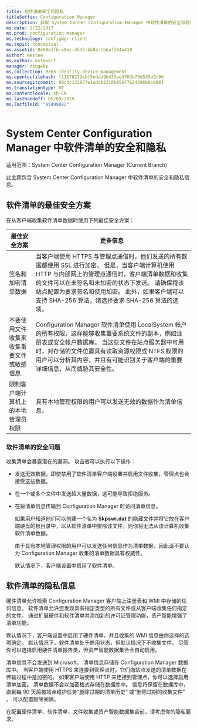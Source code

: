 ```yaml
---
title: 软件清单安全和隐私
titleSuffix: Configuration Manager
description: 获取 System Center Configuration Manager 中软件清单的安全和隐私信息。
ms.date: 2/22/2017
ms.prod: configuration-manager
ms.technology: configmgr-client
ms.topic: conceptual
ms.assetid: 8e68e1fb-a8ec-4543-bb8a-cbbaf184a418
author: mestew
ms.author: mstewart
manager: dougeby
ms.collection: M365-identity-device-management
ms.openlocfilehash: f11178222ebf5edaa9b433ae3763b79d535a9c9d
ms.sourcegitcommit: 80cbc122937e1add82310b956f7b24296b9c8081
ms.translationtype: HT
ms.contentlocale: zh-CN
ms.lasthandoff: 05/09/2019
ms.locfileid: "65499882"
---
```

# <a name="security-and-privacy-for-software-inventory-in-system-center-configuration-manager"></a>System Center Configuration Manager 中软件清单的安全和隐私

适用范围：System Center Configuration Manager (Current Branch)

此主题包含 System Center Configuration Manager 中软件清单的安全和隐私信息。  

##  <a name="BKMK_Security_HardwareInventory"></a> 软件清单的最佳安全方案  
 在从客户端收集软件清单数据时使用下列最佳安全方案：  

|最佳安全方案|更多信息|  
|----------------------------|----------------------|  
|签名和加密清单数据|当客户端使用 HTTPS 与管理点通信时，他们发送的所有数据都使用 SSL 进行加密。 但是，当客户端计算机使用 HTTP 与内部网上的管理点通信时，客户端清单数据和收集的文件可以在未签名和未加密的状态下发送。 请确保将该站点配置为要求签名和使用加密。 此外，如果客户端可以支持 SHA-256 算法，请选择要求 SHA-256 算法的选项。|  
|不要使用文件收集来收集重要文件或敏感信息|Configuration Manager 软件清单使用 LocalSystem 帐户的所有权限，这样能够收集重要系统文件的副本，例如注册表或安全帐户数据库。 当这些文件在站点服务器中可用时，对存储的文件位置具有读取资源权限或 NTFS 权限的用户可以分析其内容，并且有可能识别关于客户端的重要详细信息，从而威胁其安全性。|  
|限制客户端计算机上的本地管理员权限|具有本地管理权限的用户可以发送无效的数据作为清单信息。|  

### <a name="security-issues-for-software-inventory"></a>软件清单的安全问题  
 收集清单会暴露潜在的漏洞。 攻击者可以执行以下操作：  

- 发送无效数据，即使禁用了软件清单客户端设置并启用文件收集，管理点也会接受这些数据。  

- 在一个或多个文件中发送超大量数据，这可能导致拒绝服务。  

- 在将清单信息传输到 Configuration Manager 时访问清单信息。  

  如果用户知道他们可以创建一个名为 **Skpswi.dat** 的隐藏文件并将它放在客户端硬盘的根目录中，以从软件清单中排除该文件，则你将无法从该计算机收集软件清单数据。  

  由于具有本地管理权限的用户可以发送任何信息作为清单数据，因此请不要认为 Configuration Manager 收集的清单数据具有权威性。  

  默认情况下，客户端设置中启用了软件清单。  

##  <a name="BKMK_Privacy_HardwareInventory"></a> 软件清单的隐私信息  
 硬件清单允许检索 Configuration Manager 客户端上注册表和 WMI 中存储的任何信息。 软件清单允许您发现具有指定类型的所有文件或从客户端收集任何指定的文件。 通过扩展硬件和软件清单并添加新的许可证管理功能，资产智能增强了清单功能。  

 默认情况下，客户端设置中启用了硬件清单，并且收集的 WMI 信息由你选择的选项确定。 默认情况下，软件清单处于启用状态，但默认情况下不收集文件。 尽管你可以选择启用硬件清单报告类，但资产智能数据集合会自动启用。  

 清单信息不会发送到 Microsoft。 清单信息存储在 Configuration Manager 数据库中。 当客户端使用 HTTPS 来连接到管理点时，它们向站点发送的清单数据在传输过程中是加密的。 如果客户端使用 HTTP 来连接到管理点，你可以选择启用清单加密。 清单数据不会以加密格式存储在数据库中。 信息将保留在数据库中，直到每 90 天后被站点维护任务“删除过期的清单历史”  或“删除过期的收集文件”  。 可以配置删除间隔。  

 在配置硬件清单、软件清单、文件收集或资产智能数据集合前，请考虑你的隐私要求。  

